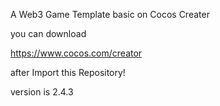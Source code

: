 A Web3 Game Template basic on Cocos Creater



you can download



https://www.cocos.com/creator



after Import this Repository!

version is 2.4.3 